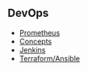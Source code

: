 ## DevOps

- [Prometheus](./prometheus)
- [Concepts](./concepts.md)
- [Jenkins](./jenkins.md)
- [Terraform/Ansible](./terraform_ansible.md)
